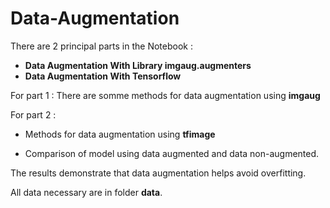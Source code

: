 # Data-Augmentation

There are 2 principal parts in the Notebook : 
 - **Data Augmentation With Library imgaug.augmenters**
 - **Data Augmentation With Tensorflow**

For part 1 : There are somme methods for data augmentation using **imgaug**

For part 2 : 

+  Methods for data augmentation using **tfimage**
        
+ Comparison of model using data augmented and data non-augmented.

The results demonstrate that data augmentation helps avoid overfitting.

All data necessary are in folder **data**.
